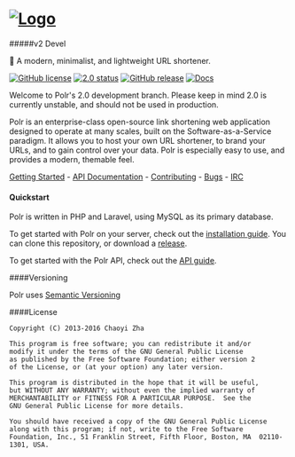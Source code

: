 # [![Logo](http://i.imgur.com/aOtrJNz.png)](https://project.polr.me)
#####v2 Devel

:aerial_tramway: A modern, minimalist, and lightweight URL shortener.

[![GitHub license](https://img.shields.io/badge/license-GPLv2%2B-blue.svg)]()
[![2.0 status](https://img.shields.io/badge/devel-2.0-red.svg)]()
[![GitHub release](https://img.shields.io/badge/stable-1.4.1-blue.svg)]()
[![Docs](https://img.shields.io/badge/docs-latest-brightgreen.svg?style=flat)](http://polr.readthedocs.org/en/2.0-dev/)

Welcome to Polr's 2.0 development branch.
Please keep in mind 2.0 is currently unstable, and should not be used in production. 

Polr is an enterprise-class open-source link shortening web application designed to operate at many scales, built on the Software-as-a-Service paradigm. It allows you to host your own URL shortener, to brand your URLs, and to gain control over your data. Polr is especially easy to use, and provides a modern, themable feel.

[Getting Started](http://docs.polr.me/en/2.0-dev/user-guide/installation/) - [API Documentation](http://docs.polr.me/en/2.0-dev/developer-guide/api/) - [Contributing](https://github.com/cydrobolt/polr/blob/2.0-dev/CONTRIBUTING.md) - [Bugs](https://github.com/cydrobolt/polr/issues) - [IRC](http://webchat.freenode.net/?channels=#polr)

#### Quickstart

Polr is written in PHP and Laravel, using MySQL as its primary database.

To get started with Polr on your server, check out the [installation guide](http://docs.polr.me/en/2.0-dev/user-guide/installation/). You can clone this repository, or download a [release](https://github.com/cydrobolt/polr/releases). 

To get started with the Polr API, check out the [API guide](http://docs.polr.me/en/2.0-dev/developer-guide/api/).

####Versioning

Polr uses [Semantic Versioning](http://semver.org/)

####License


    Copyright (C) 2013-2016 Chaoyi Zha

    This program is free software; you can redistribute it and/or
    modify it under the terms of the GNU General Public License
    as published by the Free Software Foundation; either version 2
    of the License, or (at your option) any later version.

    This program is distributed in the hope that it will be useful,
    but WITHOUT ANY WARRANTY; without even the implied warranty of
    MERCHANTABILITY or FITNESS FOR A PARTICULAR PURPOSE.  See the
    GNU General Public License for more details.

    You should have received a copy of the GNU General Public License
    along with this program; if not, write to the Free Software
    Foundation, Inc., 51 Franklin Street, Fifth Floor, Boston, MA  02110-1301, USA.
